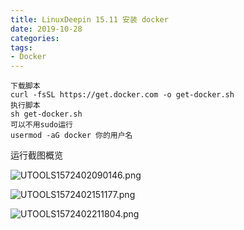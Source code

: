```yaml
---
title: LinuxDeepin 15.11 安装 docker
date: 2019-10-28
categories:
tags: 
- Docker
---
```


```
下载脚本
curl -fsSL https://get.docker.com -o get-docker.sh
执行脚本
sh get-docker.sh
可以不用sudo运行
usermod -aG docker 你的用户名
````
运行截图概览

![UTOOLS1572402090146.png](https://i.loli.net/2019/10/30/bZBPHAISalNnh5U.png)

![UTOOLS1572402151177.png](https://i.loli.net/2019/10/30/aKybC91VDdpSl4r.png)

![UTOOLS1572402211804.png](https://i.loli.net/2019/10/30/RSHkI7Vv1fil4u6.png)
